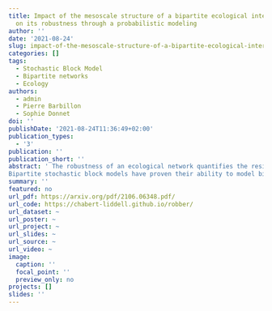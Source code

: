 ```yaml
---
title: Impact of the mesoscale structure of a bipartite ecological interaction network
  on its robustness through a probabilistic modeling
author: ''
date: '2021-08-24'
slug: impact-of-the-mesoscale-structure-of-a-bipartite-ecological-interaction-network-on-its-robustness-through-a-probabilistic-modeling
categories: []
tags:
  - Stochastic Block Model
  - Bipartite networks
  - Ecology
authors:
  - admin
  - Pierre Barbillon
  - Sophie Donnet
doi: ''
publishDate: '2021-08-24T11:36:49+02:00'
publication_types:
  - '3'
publication: ''
publication_short: ''
abstract: ' The robustness of an ecological network quantifies the resilience of the ecosystem it represents to species loss. It corresponds to the proportion of species that are disconnected from the rest of the network when extinctions occur sequentially. Classically, the robustness is calculated for a given network, from the simulation of a large number of extinction sequences. The link between network structure and robustness remains an open question. Setting a joint probabilistic model on the network and the extinction sequences allows to analyze this relation.
Bipartite stochastic block models have proven their ability to model bipartite networks e.g. plant-pollinator networks: species are divided into blocks and interaction probabilities are determined by the blocks of membership. Analytical expressions of the expectation and variance of robustness are obtained under this model, for different distributions of primary extinction sequences. The impact of the network structure on the robustness is analyzed through a set of properties and numerical illustrations. The analysis of a collection of bipartite ecological networks allows us to compare the empirical approach to our probabilistic approach, and illustrates the relevance of the latter when it comes to computing the robustness of a partially observed or incompletely sampled network. '
summary: ''
featured: no
url_pdf: https://arxiv.org/pdf/2106.06348.pdf/
url_code: https://chabert-liddell.github.io/robber/
url_dataset: ~
url_poster: ~
url_project: ~
url_slides: ~
url_source: ~
url_video: ~
image:
  caption: ''
  focal_point: ''
  preview_only: no
projects: []
slides: ''
---
```

